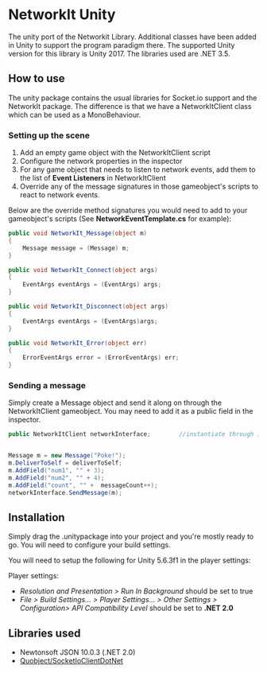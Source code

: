 # NetworkIt Unity
The unity port of the Networkit Library. Additional classes have been added in Unity to support the program paradigm there. The supported Unity version for this library is Unity 2017. The libraries used are .NET 3.5.

## How to use
The unity package contains the usual libraries for Socket.io support and the NetworkIt package. The difference is that we have a NetworkItClient class which can be used as a MonoBehaviour.


### Setting up the scene
1. Add an empty game object with the NetworkItClient script
2. Configure the network properties in the inspector
3. For any game object that needs to listen to network events, add them to the list of **Event Listeners** in NetworkItClient
4. Override any of the message signatures in those gameobject's scripts to react to network events. 

Below are the override method signatures you would need to add to your gameobject's scripts (See **NetworkEventTemplate.cs** for example):
```C#
public void NetworkIt_Message(object m)
{
    Message message = (Message) m;
}

public void NetworkIt_Connect(object args)
{
    EventArgs eventArgs = (EventArgs) args;
}

public void NetworkIt_Disconnect(object args)
{
    EventArgs eventArgs = (EventArgs)args;
}

public void NetworkIt_Error(object err)
{
    ErrorEventArgs error = (ErrorEventArgs) err;
}

```

### Sending a message
Simply create a Message object and send it along on through the NetworkItClient gameobject. You may need to add it as a public field in the inspector.

```C#
public NetworkItClient networkInterface;		//instantiate through inspector


Message m = new Message("Poke!");
m.DeliverToSelf = deliverToSelf;
m.AddField("num1", "" + 3);
m.AddField("num2", "" + 4);
m.AddField("count", "" +  messageCount++);
networkInterface.SendMessage(m);
```

## Installation
Simply drag the .unitypackage into your project and you're mostly ready to go. You will need to configure your build settings.

You will need to setup the following for Unity 5.6.3f1 in the player settings:

Player settings:
* *Resolution and Presentation > Run In Background* should be set to true
* *File > Build Settings... > Player Settings... > Other Settings > Configuration> API Compatibility Level* should be set to **.NET 2.0**


## Libraries used

* Newtonsoft JSON 10.0.3 (.NET 2.0)
* [Quobject/SocketIoClientDotNet](https://github.com/Quobject/SocketIoClientDotNet)
